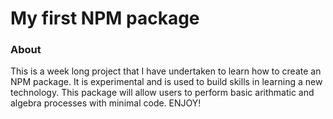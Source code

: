 <h1>My first NPM package</h1>


<h3>About</h3>
<p>This is a week long project that I have undertaken to learn how to create
an NPM package. It is experimental and is used to build skills in learning a new technology.
This package will allow users to perform basic arithmatic and algebra processes with minimal code.
ENJOY!</p>
